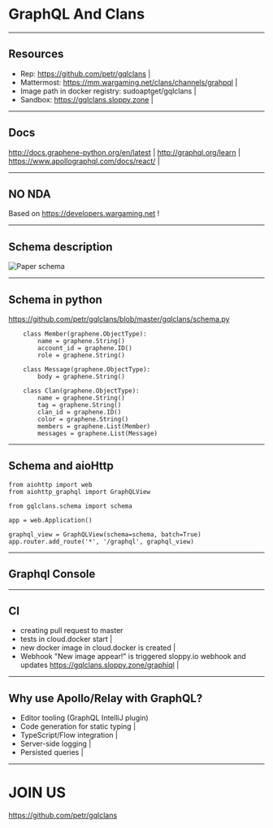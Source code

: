 
# GraphQL And Clans

---

## Resources

- Rep: https://github.com/petr/gqlclans |
- Mattermost: https://mm.wargaming.net/clans/channels/grahpql |
- Image path in docker registry: sudoaptget/gqlclans |
- Sandbox: https://gqlclans.sloppy.zone |

---

## Docs

http://docs.graphene-python.org/en/latest |
http://graphql.org/learn |
https://www.apollographql.com/docs/react/ |

---

## NO NDA

Based on https://developers.wargaming.net !

---

## Schema description

![Paper schema](https://photos-2.dropbox.com/t/2/AAAdhky1jBy6Q79TueVcrwmbDqi8rdkXysvGTG3dyyZicg/12/7681788/jpeg/32x32/1/_/1/2/%D0%A4%D0%B0%D0%B9%D0%BB%2023.11.17%2C%2014%2011%2035.jpeg/EMS_2gUYzj8gBygH/eNW7KoYDuFWOmYtHx6pGb11J3jPJI0PhjW9JnwkXCP8?size=2048x1536&size_mode=3)

---

## Schema in python

https://github.com/petr/gqlclans/blob/master/gqlclans/schema.py

```
    class Member(graphene.ObjectType):
        name = graphene.String()
        account_id = graphene.ID()
        role = graphene.String()

    class Message(graphene.ObjectType):
        body = graphene.String()

    class Clan(graphene.ObjectType):
        name = graphene.String()
        tag = graphene.String()
        clan_id = graphene.ID()
        color = graphene.String()
        members = graphene.List(Member)
        messages = graphene.List(Message)
```

---

## Schema and aioHttp

```
from aiohttp import web
from aiohttp_graphql import GraphQLView

from gqlclans.schema import schema

app = web.Application()

graphql_view = GraphQLView(schema=schema, batch=True)
app.router.add_route('*', '/graphql', graphql_view)

```

---

## Graphql Console

---

## CI

- creating pull request to master
- tests in cloud.docker start |
- new docker image in cloud.docker is created |
- Webhook "New image appear!" is triggered sloppy.io webhook and updates https://gqlclans.sloppy.zone/graphiql |

---

## Why use Apollo/Relay with GraphQL?

- Editor tooling (GraphQL IntelliJ plugin)
- Code generation for static typing |
- TypeScript/Flow integration |
- Server-side logging  |
- Persisted queries |

---

# JOIN US

https://github.com/petr/gqlclans
